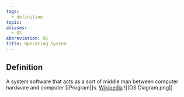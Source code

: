 ```yaml
---
tags:
  - definition
topic: 
aliases:
  - OS
abbreviation: OS
title: Operating System
---
```

## Definition
A system software that acts as a sort of middle man between computer hardware and computer [[Program]]s. [Wikipedia](https://en.wikipedia.org/wiki/Operating_system)
![[OS Diagram.png]]